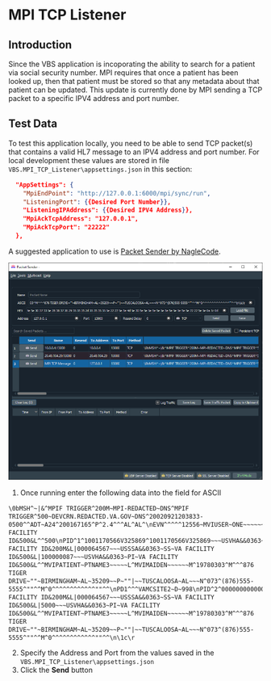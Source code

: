 # MPI TCP Listener

## Introduction

Since the VBS application is incoporating the ability to search for a patient via social security number.  MPI requires that once a patient has been looked up, then that patient must be stored so that any metadata about that patient can be updated.  This update is currently done by MPI sending a TCP packet to a specific IPV4 address and port number.

## Test Data

To test this application locally, you need to be able to send TCP packet(s) that contains a valid HL7 message to an IPV4 address and port number.  For local development these values are stored in file `VBS.MPI_TCP_Listener\appsettings.json` in this section:

``` json
  "AppSettings": {
    "MpiEndPoint": "http://127.0.0.1:6000/mpi/sync/run",
    "ListeningPort": {{Desired Port Number}},
    "ListeningIPAddress": {{Desired IPV4 Address}},
    "MpiAckTcpAddress": "127.0.0.1",
    "MpiAckTcpPort": "22222"
  },
```

A suggested application to use is [Packet Sender by NagleCode](https://packetsender.com/download).  

![Alt text](./readme_Images/packet_sender.png "Packet Sender")


1. Once running enter the following data into the field for ASCII 

``` ascii
\0bMSH^~|&^MPIF TRIGGER^200M~MPI-REDACTED~DNS^MPIF TRIGGER^500~DEVCRN.REDACTED.VA.GOV~DNS^20020921203833-0500^^ADT~A24^200167165^P^2.4^^^AL^AL^\nEVN^^^^^12556~MVIUSER~ONE~~~~~~USVHA&&0363~L~~~NI~VA FACILITY ID&500&L^^500\nPID^1^1001170566V325869^1001170566V325869~~~USVHA&&0363~NI~VA FACILITY ID&200M&L|000064567~~~USSSA&&0363~SS~VA FACILITY ID&500&L|100000087~~~USVHA&&0363~PI~VA FACILITY ID&500&L^^MVIPATIENT~PTNAME3~~~~~L^MVIMAIDEN~~~~~~M^19780303^M^^^876 TIGER DRIVE~""~BIRMINGHAM~AL~35209~~P~""|~~TUSCALOOSA~AL~~~N^073^(876)555-5555^""^^M^0^^^^^^^^^^^^""^^\nPD1^^^VAMCSITE2~D~998\nPID^2^00000000000000000^00000000000000000~~~USVHA&&0363~NI~VA FACILITY ID&200M&L|000064567~~~USSSA&&0363~SS~VA FACILITY ID&500&L|5000~~~USVHA&&0363~PI~VA FACILITY ID&500&L^^MVIPATIENT~PTNAME3~~~~~L^MVIMAIDEN~~~~~~M^19780303^M^^^876 TIGER DRIVE~""~BIRMINGHAM~AL~35209~~P~""|~~TUSCALOOSA~AL~~~N^073^(876)555-5555^""^^M^0^^^^^^^^^^^^""^^\n\1c\r
```

2. Specify the Address and Port from the values saved in the `VBS.MPI_TCP_Listener\appsettings.json`
3. Click the **Send** button